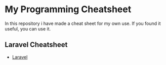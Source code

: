 # My Programming Cheatsheet
In this repository i have made a cheat sheet for my own use. If you found it useful, you can use it.

## Laravel Cheatsheet
-  [Laravel](https://github.com/iamwebsurgeon/cheat-sheet/blob/main/laravel.md)

